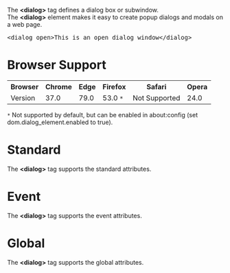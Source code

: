 The <b>&lt;dialog&gt;</b> tag defines a dialog box or subwindow.
<br>
The <b>&lt;dialog&gt;</b> element makes it easy to create popup dialogs and modals on a web page.
<pre>&lt;dialog open&gt;This is an open dialog window&lt;/dialog&gt;</pre>
<h1>Browser Support</h1>
<table class="ws-table-all notranslate">
  <tr>
    <th>Browser</th>
    <th>Chrome</th>
    <th>Edge</th>
    <th>Firefox</th>
    <th>Safari</th>
    <th>Opera</th>
  </tr>
  <tr>
    <td>Version</td>
    <td>37.0</td>
    <td>79.0</td>
    <td>53.0 <code>*</code></td>
    <td>Not Supported</td>
    <td>24.0</td>
  </tr>
</table>
<code>*</code> Not supported by default, but can be enabled in about:config (set dom.dialog_element.enabled to true).
<h1>Standard</h1>
The <b>&lt;dialog&gt;</b> tag supports the standard attributes.
<h1>Event</h1>
The <b>&lt;dialog&gt;</b> tag supports the event attributes.
<h1>Global</h1>
The <b>&lt;dialog&gt;</b> tag supports the global attributes.
